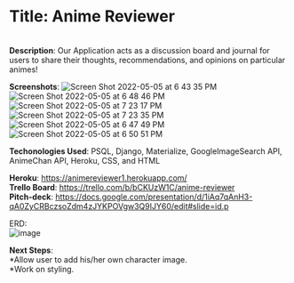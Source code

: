 **<h1>Title**: Anime Reviewer</h1>
<br>
**Description**: Our Application acts as a discussion board and journal for users to share their thoughts, recommendations, and opinions on particular animes!

**Screenshots**:
![Screen Shot 2022-05-05 at 6 43 35 PM](https://user-images.githubusercontent.com/100500958/167039183-1b5ff131-cc74-45c2-99ae-a26c5b5fda40.png)
![Screen Shot 2022-05-05 at 6 48 46 PM](https://user-images.githubusercontent.com/100500958/167038859-170360be-e6ee-4f83-a476-f6d9d1ecaf8c.png)
![Screen Shot 2022-05-05 at 7 23 17 PM](https://user-images.githubusercontent.com/100500958/167042742-fc6367a6-6132-48e6-96e4-4e8d166ae864.png)
![Screen Shot 2022-05-05 at 7 23 35 PM](https://user-images.githubusercontent.com/100500958/167042747-cc329a88-e368-436e-8244-da907adff1b0.png)
![Screen Shot 2022-05-05 at 6 47 49 PM](https://user-images.githubusercontent.com/100500958/167039051-46cce673-efc3-4de5-9529-749591c0ff52.png)
![Screen Shot 2022-05-05 at 6 50 51 PM](https://user-images.githubusercontent.com/100500958/167039199-9030a5ad-fff6-4331-8691-c4ab0873d927.png)




**Techonologies Used**: PSQL, Django, Materialize, GoogleImageSearch API, AnimeChan API, Heroku, CSS, and HTML

**Heroku**: https://animereviewer1.herokuapp.com/ <br>
**Trello Board**: https://trello.com/b/bCKUzW1C/anime-reviewer <br>
**Pitch-deck**: https://docs.google.com/presentation/d/1iAq7qAnH3-qA0ZyCRBczsoZdm4zJYKPOVgw3Q9IJY60/edit#slide=id.p

ERD:<br>
![image](https://user-images.githubusercontent.com/100500958/167035064-84e073b0-9bf0-4d54-8fbe-470bdc5d5709.png)


**Next Steps**: <br>
*Allow user to add his/her own character image. <br>
*Work on styling.

